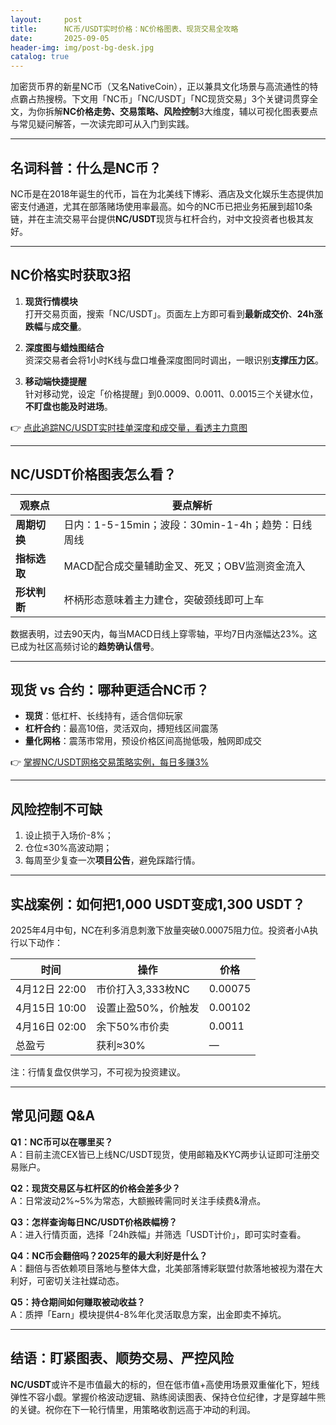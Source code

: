 ```yaml
---
layout:     post
title:      NC币/USDT实时价格：NC价格图表、现货交易全攻略
date:       2025-09-05
header-img: img/post-bg-desk.jpg
catalog: true
---
```


加密货币界的新星NC币（又名NativeCoin），正以兼具文化场景与高流通性的特点霸占热搜榜。下文用「NC币」「NC/USDT」「NC现货交易」3个关键词贯穿全文，为你拆解**NC价格走势、交易策略、风险控制**3大维度，辅以可视化图表要点与常见疑问解答，一次读完即可从入门到实践。

---

## 名词科普：什么是NC币？

NC币是在2018年诞生的代币，旨在为北美线下博彩、酒店及文化娱乐生态提供加密支付通道，尤其在部落赌场使用率最高。如今的NC币已把业务拓展到超10条链，并在主流交易平台提供**NC/USDT**现货与杠杆合约，对中文投资者也极其友好。

---

## NC价格实时获取3招

1. **现货行情模块**  
   打开交易页面，搜索「NC/USDT」。页面左上方即可看到**最新成交价**、**24h涨跌幅**与**成交量**。

2. **深度图与蜡烛图结合**  
   资深交易者会将1小时K线与盘口堆叠深度图同时调出，一眼识别**支撑压力区**。

3. **移动端快捷提醒**  
   针对移动党，设定「价格提醒」到0.0009、0.0011、0.0015三个关键水位，**不盯盘也能及时进场**。

👉 [点此追踪NC/USDT实时挂单深度和成交量，看透主力意图](https://okxdog.com/)

---

## NC/USDT价格图表怎么看？

| 观察点 | 要点解析 |
|---|---|
| **周期切换** | 日内：1-5-15min；波段：30min-1-4h；趋势：日线周线 |
| **指标选取** | MACD配合成交量辅助金叉、死叉；OBV监测资金流入 |
| **形状判断** | 杯柄形态意味着主力建仓，突破颈线即可上车 |

数据表明，过去90天内，每当MACD日线上穿零轴，平均7日内涨幅达23%。这已成为社区高频讨论的**趋势确认信号**。

---

## 现货 vs 合约：哪种更适合NC币？

- **现货**：低杠杆、长线持有，适合信仰玩家  
- **杠杆合约**：最高10倍，灵活双向，搏短线区间震荡  
- **量化网格**：震荡市常用，预设价格区间高抛低吸，触网即成交  

👉 [掌握NC/USDT网格交易策略实例，每日多赚3%](https://okxdog.com/)

---

## 风险控制不可缺

1. 设止损于入场价-8%；  
2. 仓位≤30%高波动期；  
3. 每周至少复查一次**项目公告**，避免踩踏行情。

---

## 实战案例：如何把1,000 USDT变成1,300 USDT？

2025年4月中旬，NC在利多消息刺激下放量突破0.00075阻力位。投资者小A执行以下动作：

| 时间 | 操作 | 价格 |
|---|---|---|
| 4月12日 22:00 | 市价打入3,333枚NC | 0.00075 |
| 4月15日 10:00 | 设置止盈50%，价触发 | 0.00102 |
| 4月16日 02:00 | 余下50%市价卖 | 0.0011 |
| 总盈亏 | 获利≈30% | — |

注：行情复盘仅供学习，不可视为投资建议。

---

## 常见问题 Q&A

**Q1：NC币可以在哪里买？**  
A：目前主流CEX皆已上线NC/USDT现货，使用邮箱及KYC两步认证即可注册交易账户。

**Q2：现货交易区与杠杆区的价格会差多少？**  
A：日常波动2%~5%为常态，大额搬砖需同时关注手续费&滑点。

**Q3：怎样查询每日NC/USDT价格跌幅榜？**  
A：进入行情页面，选择「24h跌幅」并筛选「USDT计价」，即可实时查看。

**Q4：NC币会翻倍吗？2025年的最大利好是什么？**  
A：翻倍与否依赖项目落地与整体大盘，北美部落博彩联盟付款落地被视为潜在大利好，可密切关注社媒动态。

**Q5：持仓期间如何赚取被动收益？**  
A：质押「Earn」模块提供4-8%年化灵活取息方案，出金即卖不掉坑。

---

## 结语：盯紧图表、顺势交易、严控风险

**NC/USDT**或许不是市值最大的标的，但在低市值+高使用场景双重催化下，短线弹性不容小觑。掌握价格波动逻辑、熟练阅读图表、保持仓位纪律，才是穿越牛熊的关键。祝你在下一轮行情里，用策略收割远高于冲动的利润。